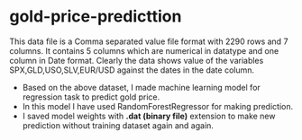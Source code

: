 # gold-price-predicttion

This data file is a Comma separated value file format with 2290 rows and 7 columns. It contains 5 columns which are numerical in datatype and one column in Date format. Clearly the data shows value of the variables SPX,GLD,USO,SLV,EUR/USD against the dates in the date column.
- Based on the above dataset, I made machine learning model for regression task to predict gold price.
- In this model I have used RandomForestRegressor for making prediction.
- I saved model weights with **.dat (binary file)** extension to make new prediction without training dataset again and again. 
